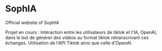 # SophIA
Official website of SophIA

Projet en cours : Intéraction entre les utilisateurs de tiktok et l'IA, OpenAI, dans le but de générer des vidéos au format tiktok retranscrivant ces échanges. Utilisation de l'API Tiktok ainsi que celle d'OpenAI.
